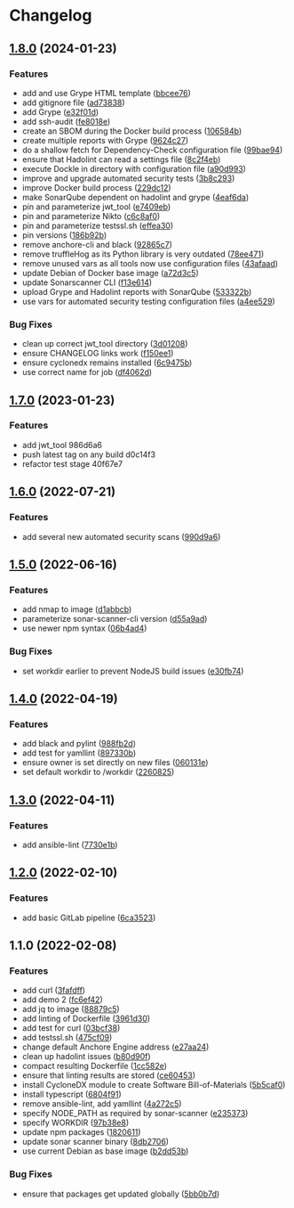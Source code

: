 # Changelog

## [1.8.0](https://github.com/PeterMosmans/tools-image/compare/1.7.0...1.8.0) (2024-01-23)


### Features

* add and use Grype HTML template ([bbcee76](https://github.com/PeterMosmans/tools-image/-/commit/bbcee76378843020181960b7b65bd37314aa2bfb))
* add gitignore file ([ad73838](https://github.com/PeterMosmans/tools-image/-/commit/ad738382f7e3365e31eb2ae8389e1bb36d55e0d9))
* add Grype ([e32f01d](https://github.com/PeterMosmans/tools-image/-/commit/e32f01d078c6016fef01494ef5b53e72bb9ac2db))
* add ssh-audit ([fe8018e](https://github.com/PeterMosmans/tools-image/-/commit/fe8018e0034aa3aceeb904e9c2aa4e6c18df5898))
* create an SBOM during the Docker build process ([106584b](https://github.com/PeterMosmans/tools-image/-/commit/106584b8255b6090f71593c80849b151418c1e85))
* create multiple reports with Grype ([9624c27](https://github.com/PeterMosmans/tools-image/-/commit/9624c272b18f073e5bfe2427fd01b75ce2b7f96d))
* do a shallow fetch for Dependency-Check configuration file ([99bae94](https://github.com/PeterMosmans/tools-image/-/commit/99bae9431d91f8ac79f2e602146fb8112456ebb5))
* ensure that Hadolint can read a settings file ([8c2f4eb](https://github.com/PeterMosmans/tools-image/-/commit/8c2f4eb14e4df11b3cc099ea45cb5a55d36cd385))
* execute Dockle in directory with configuration file ([a90d993](https://github.com/PeterMosmans/tools-image/-/commit/a90d9939fff403f15d68488a6e9a4ae02457ab61))
* improve and upgrade automated security tests ([3b8c293](https://github.com/PeterMosmans/tools-image/-/commit/3b8c293d06b94a24a6e4ebdeb04b18c3ff2794af))
* improve Docker build process ([229dc12](https://github.com/PeterMosmans/tools-image/-/commit/229dc12125da27183b8de2ba56110c9f33113394))
* make SonarQube dependent on hadolint and grype ([4eaf6da](https://github.com/PeterMosmans/tools-image/-/commit/4eaf6da961884e77d33905aec41197893583c192))
* pin and parameterize jwt_tool ([e7409eb](https://github.com/PeterMosmans/tools-image/-/commit/e7409ebf395751f180a1bdc3a48b47a254e604a8))
* pin and parameterize Nikto ([c6c8af0](https://github.com/PeterMosmans/tools-image/-/commit/c6c8af0711f40311eed04ac8192449ee8d90523f))
* pin and parameterize testssl.sh ([effea30](https://github.com/PeterMosmans/tools-image/-/commit/effea30305ec2735b96dfd3b27985d174230fdda))
* pin versions ([186b92b](https://github.com/PeterMosmans/tools-image/-/commit/186b92b4f014e9e796952cd5c88aac7b363e3701))
* remove anchore-cli and black ([92865c7](https://github.com/PeterMosmans/tools-image/-/commit/92865c73f56ff1a4dba743768c1c3a98ba21334c))
* remove truffleHog as its Python library is very outdated ([78ee471](https://github.com/PeterMosmans/tools-image/-/commit/78ee471244352ef11ba2757780f07a7f8d765b02))
* remove unused vars as all tools now use configuration files ([43afaad](https://github.com/PeterMosmans/tools-image/-/commit/43afaad5b573d11359b16a5893ed29b2c0e03445))
* update Debian of Docker base image ([a72d3c5](https://github.com/PeterMosmans/tools-image/-/commit/a72d3c599ab9701d882fa233694d133c6dfe2e7f))
* update Sonarscanner CLI ([f13e614](https://github.com/PeterMosmans/tools-image/-/commit/f13e614036258d9877b6a532e73175b0168414ca))
* upload Grype and Hadolint reports with SonarQube ([533322b](https://github.com/PeterMosmans/tools-image/-/commit/533322be585d6b5688b700a0cfb9e32082e8fc76))
* use vars for automated security testing configuration files ([a4ee529](https://github.com/PeterMosmans/tools-image/-/commit/a4ee529eb529a5ae2ac44334cbce0b3323dda93b))


### Bug Fixes

* clean up correct jwt_tool directory ([3d01208](https://github.com/PeterMosmans/tools-image/-/commit/3d01208470bbe2607019e216c87728a20dae6740))
* ensure CHANGELOG links work ([f150ee1](https://github.com/PeterMosmans/tools-image/-/commit/f150ee1eac749e8176d248a55920af29fe9fbb69))
* ensure cyclonedx remains installed ([6c9475b](https://github.com/PeterMosmans/tools-image/-/commit/6c9475bb9281737e94dfdd3894242a033a15d142))
* use correct name for job ([df4062d](https://github.com/PeterMosmans/tools-image/-/commit/df4062d15732bb519bafbe77bd12f763244bc5fd))

## [1.7.0](https://github.com/PeterMosmans/tools-image/compare/1.6.0...1.7.0) (2023-01-23)

### Features

- add jwt_tool 986d6a6
- push latest tag on any build d0c14f3
- refactor test stage 40f67e7

## [1.6.0](https://github.com/PeterMosmans/tools-image/compare/1.5.0...1.6.0) (2022-07-21)

### Features

- add several new automated security scans
  ([990d9a6](https://github.com/PeterMosmans/tools-image/commit/990d9a63212b95b2a636687c772bad93affcd430))

## [1.5.0](https://github.com/PeterMosmans/tools-image/compare/1.4.0...1.5.0) (2022-06-16)

### Features

- add nmap to image
  ([d1abbcb](https://github.com/PeterMosmans/tools-image/commit/d1abbcb070ad2a83545e190cc39056e93e5ace0e))
- parameterize sonar-scanner-cli version
  ([d55a9ad](https://github.com/PeterMosmans/tools-image/commit/d55a9ade64a477a8392ad159fcbf1ad0420c654d))
- use newer npm syntax
  ([06b4ad4](https://github.com/PeterMosmans/tools-image/commit/06b4ad49e79aaab23f58073b3b6643e7e5ba2f8f))

### Bug Fixes

- set workdir earlier to prevent NodeJS build issues
  ([e30fb74](https://github.com/PeterMosmans/tools-image/commit/e30fb743bcc6ee65c773cd28e2d67a4fd5cca619))

## [1.4.0](https://github.com/PeterMosmans/tools-image/compare/1.3.0...1.4.0) (2022-04-19)

### Features

- add black and pylint
  ([988fb2d](https://github.com/PeterMosmans/tools-image/commit/988fb2d6d54081c5bc440cfa2d490f04d220b2fb))
- add test for yamllint
  ([897330b](https://github.com/PeterMosmans/tools-image/commit/897330ba3885276eb2d5808f204400e534df4d06))
- ensure owner is set directly on new files
  ([060131e](https://github.com/PeterMosmans/tools-image/commit/060131e9391a03574181bcd6b459f2a065152775))
- set default workdir to /workdir
  ([2260825](https://github.com/PeterMosmans/tools-image/commit/2260825b7a0b134a8db5d03f157afbf887ec2879))

## [1.3.0](https://github.com/PeterMosmans/tools-image/compare/1.2.0...1.3.0) (2022-04-11)

### Features

- add ansible-lint
  ([7730e1b](https://github.com/PeterMosmans/tools-image/commit/7730e1bf1771e49b1bb5e8091ccab9d1d4391cbe))

## [1.2.0](https://github.com/PeterMosmans/tools-image/compare/1.1.0...1.2.0) (2022-02-10)

### Features

- add basic GitLab pipeline
  ([6ca3523](https://github.com/PeterMosmans/tools-image/commit/6ca35234e875bd4d9b59a771e064a386b612cad2))

## 1.1.0 (2022-02-08)

### Features

- add curl
  ([3fafdff](https://github.com/PeterMosmans/tools-image/commit/3fafdff16fa8f9febacb50fccc9e2dba2683461f))
- add demo 2
  ([fc6ef42](https://github.com/PeterMosmans/tools-image/commit/fc6ef42bdf61276fd1d580fe3702252d58277132))
- add jq to image
  ([88879c5](https://github.com/PeterMosmans/tools-image/commit/88879c545721dbe5825ed00150149d37fa956074))
- add linting of Dockerfile
  ([3961d30](https://github.com/PeterMosmans/tools-image/commit/3961d306163ad7f2966e018483421bdae3484525))
- add test for curl
  ([03bcf38](https://github.com/PeterMosmans/tools-image/commit/03bcf38f251fdc07678e395ab15693f500059288))
- add testssl.sh
  ([475cf09](https://github.com/PeterMosmans/tools-image/commit/475cf0962fa9301d50d9cd0f2d783bbba3c5f940))
- change default Anchore Engine address
  ([e27aa24](https://github.com/PeterMosmans/tools-image/commit/e27aa2411b96f6e4fb9259341cd252c9e938d175))
- clean up hadolint issues
  ([b80d90f](https://github.com/PeterMosmans/tools-image/commit/b80d90f1bef98397f34193e135761f95982a408d))
- compact resulting Dockerfile
  ([1cc582e](https://github.com/PeterMosmans/tools-image/commit/1cc582e09f3ae244794712fff18459818c9be29c))
- ensure that linting results are stored
  ([ce60453](https://github.com/PeterMosmans/tools-image/commit/ce604533eecc323d3d175b73c7252f41065651b4))
- install CycloneDX module to create Software Bill-of-Materials
  ([5b5caf0](https://github.com/PeterMosmans/tools-image/commit/5b5caf054a0280913a44e98898f53be389429f99))
- install typescript
  ([6804f91](https://github.com/PeterMosmans/tools-image/commit/6804f912db5a301e987ddd78a7255027abd47199))
- remove ansible-lint, add yamllint
  ([4a272c5](https://github.com/PeterMosmans/tools-image/commit/4a272c574eba9310c906a8890e5fd27e1fbe2b06))
- specify NODE_PATH as required by sonar-scanner
  ([e235373](https://github.com/PeterMosmans/tools-image/commit/e23537347a9bfb805915af8be12387dfc42cb1c2))
- specify WORKDIR
  ([97b38e8](https://github.com/PeterMosmans/tools-image/commit/97b38e8ab92519f2df8a480566d0b958249a2b20))
- update npm packages
  ([1820611](https://github.com/PeterMosmans/tools-image/commit/18206115ece33070946cc8fa9e44bce0c50b3db5))
- update sonar scanner binary
  ([8db2706](https://github.com/PeterMosmans/tools-image/commit/8db270654b59f545db06e5f1d2e1b78993d7a1b3))
- use current Debian as base image
  ([b2dd53b](https://github.com/PeterMosmans/tools-image/commit/b2dd53b7405656fdd0f603ef32d98f32c9458bc5))

### Bug Fixes

- ensure that packages get updated globally
  ([5bb0b7d](https://github.com/PeterMosmans/tools-image/commit/5bb0b7dd70ca2fdf5b8556a735d0300220955ad6))
